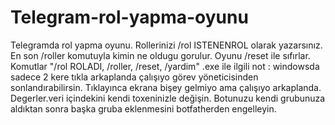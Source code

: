 # Telegram-rol-yapma-oyunu
 Telegramda rol yapma oyunu.
 Rollerinizi /rol ISTENENROL olarak yazarsınız.
 En son /roller komutuyla kimin ne oldugu gorulur.
 Oyunu /reset ile sıfırlar.
 Komutlar "/rol ROLADI, /roller, /reset, /yardim"
 .exe ile ilgili not : windowsda sadece 2 kere tıkla arkaplanda çalışıyo görev yöneticisinden sonlandırabilirsin. Tıklayınca ekrana bişey gelmiyo ama çalışıyo arkaplanda.
 Degerler.veri içindekini kendi toxeninizle değişin. Botunuzu kendi grubunuza aldıktan sonra başka gruba eklenmesini botfatherden engelleyin.
